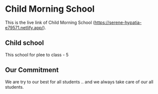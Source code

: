 # Child Morning School

This is the live link of Child Morning School (https://serene-hypatia-e79571.netlify.app/).

## Child school

This school for plee to class - 5


## Our Commitment 

We are try to our best for all students .. and we always take care of our all students.


